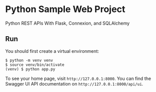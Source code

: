 # Python Sample Web Project

Python REST APIs With Flask, Connexion, and SQLAlchemy

## Run

You should first create a virtual environment:

```console
$ python -m venv venv
$ source venv/bin/activate
(venv) $ python app.py
```

To see your home page, visit `http://127.0.0.1:8000`. You can find the Swagger UI API documentation on `http://127.0.0.1:8000/api/ui`.
